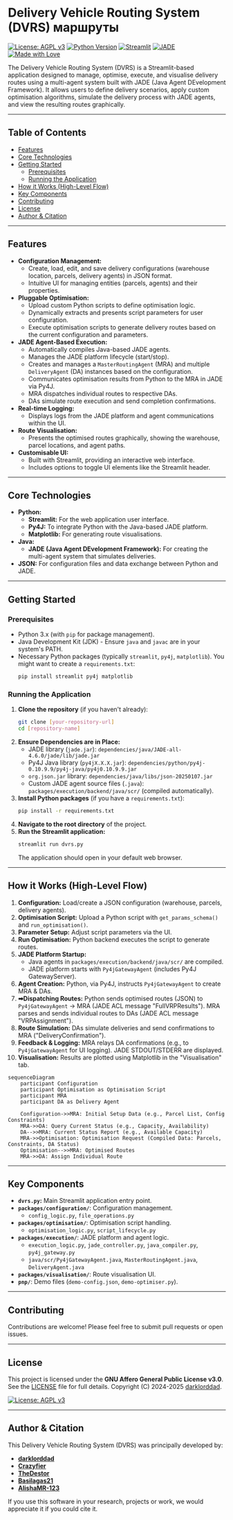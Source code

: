 # Delivery Vehicle Routing System (DVRS)  маршруты

[![License: AGPL v3](https://img.shields.io/badge/License-AGPL%20v3-blue.svg)](https://www.gnu.org/licenses/agpl-3.0)
[![Python Version](https://img.shields.io/badge/python-3.x-blue.svg)](https://www.python.org/downloads/)
[![Streamlit](https://img.shields.io/badge/Streamlit-deployed-brightgreen.svg)](https://streamlit.io)
[![JADE](https://img.shields.io/badge/Framework-JADE-orange.svg)](http://jade.tilab.com/)
[![Made with Love](https://img.shields.io/badge/made%20with-%E2%9D%A4%EF%B8%8F-red.svg)]()

The Delivery Vehicle Routing System (DVRS) is a Streamlit-based application designed to manage, optimise, execute, and visualise delivery routes using a multi-agent system built with JADE (Java Agent DEvelopment Framework). It allows users to define delivery scenarios, apply custom optimisation algorithms, simulate the delivery process with JADE agents, and view the resulting routes graphically.

---

## Table of Contents

* [Features](#-features)
* [Core Technologies](#️-core-technologies)
* [Getting Started](#-getting-started)
    * [Prerequisites](#prerequisites)
    * [Running the Application](#running-the-application)
* [How it Works (High-Level Flow)](#️-how-it-works-high-level-flow)
* [Key Components](#-key-components)
* [Contributing](#-contributing)
* [License](#-license)
* [Author & Citation](#-author--citation)

---

## Features

* **Configuration Management:**
    * Create, load, edit, and save delivery configurations (warehouse location, parcels, delivery agents) in JSON format.
    * Intuitive UI for managing entities (parcels, agents) and their properties.
* **Pluggable Optimisation:**
    * Upload custom Python scripts to define optimisation logic.
    * Dynamically extracts and presents script parameters for user configuration.
    * Execute optimisation scripts to generate delivery routes based on the current configuration and parameters.
* **JADE Agent-Based Execution:**
    * Automatically compiles Java-based JADE agents.
    * Manages the JADE platform lifecycle (start/stop).
    * Creates and manages a `MasterRoutingAgent` (MRA) and multiple `DeliveryAgent` (DA) instances based on the configuration.
    * Communicates optimisation results from Python to the MRA in JADE via Py4J.
    * MRA dispatches individual routes to respective DAs.
    * DAs simulate route execution and send completion confirmations.
* **Real-time Logging:**
    * Displays logs from the JADE platform and agent communications within the UI.
* **Route Visualisation:**
    * Presents the optimised routes graphically, showing the warehouse, parcel locations, and agent paths.
* **Customisable UI:**
    * Built with Streamlit, providing an interactive web interface.
    * Includes options to toggle UI elements like the Streamlit header.

---

## Core Technologies

* **Python:**
    * **Streamlit:** For the web application user interface.
    * **Py4J:** To integrate Python with the Java-based JADE platform.
    * **Matplotlib:** For generating route visualisations.
* **Java:**
    * **JADE (Java Agent DEvelopment Framework):** For creating the multi-agent system that simulates deliveries.
* **JSON:** For configuration files and data exchange between Python and JADE.

---

## Getting Started

### Prerequisites

* Python 3.x (with `pip` for package management).
* Java Development Kit (JDK) - Ensure `java` and `javac` are in your system's PATH.
* Necessary Python packages (typically `streamlit`, `py4j`, `matplotlib`). You might want to create a `requirements.txt`:
    ```bash
    pip install streamlit py4j matplotlib
    ```

### Running the Application

1.  **Clone the repository** (if you haven't already):
    ```bash
    git clone [your-repository-url]
    cd [repository-name]
    ```
2.  **Ensure Dependencies are in Place:**
    * JADE library (`jade.jar`): `dependencies/java/JADE-all-4.6.0/jade/lib/jade.jar`
    * Py4J Java library (`py4jX.X.X.jar`): `dependencies/python/py4j-0.10.9.9/py4j-java/py4j0.10.9.9.jar`
    * `org.json.jar` library: `dependencies/java/libs/json-20250107.jar`
    * Custom JADE agent source files (`.java`): `packages/execution/backend/java/scr/` (compiled automatically).
3.  **Install Python packages** (if you have a `requirements.txt`):
    ```bash
    pip install -r requirements.txt
    ```
4.  **Navigate to the root directory** of the project.
5.  **Run the Streamlit application:**
    ```bash
    streamlit run dvrs.py
    ```
    The application should open in your default web browser.

---

## How it Works (High-Level Flow)

1.  **Configuration:** Load/create a JSON configuration (warehouse, parcels, delivery agents).
2.  **Optimisation Script:** Upload a Python script with `get_params_schema()` and `run_optimisation()`.
3.  **Parameter Setup:** Adjust script parameters via the UI.
4.  **Run Optimisation:** Python backend executes the script to generate routes.
5.  **JADE Platform Startup:**
    * Java agents in `packages/execution/backend/java/scr/` are compiled.
    * JADE platform starts with `Py4jGatewayAgent` (includes Py4J GatewayServer).
6.  **Agent Creation:** Python, via Py4J, instructs `Py4jGatewayAgent` to create MRA & DAs.
7.  **➡Dispatching Routes:** Python sends optimised routes (JSON) to `Py4jGatewayAgent` → MRA (JADE ACL message "FullVRPResults"). MRA parses and sends individual routes to DAs (JADE ACL message "VRPAssignment").
8.  **Route Simulation:** DAs simulate deliveries and send confirmations to MRA ("DeliveryConfirmation").
9.  **Feedback & Logging:** MRA relays DA confirmations (e.g., to `Py4jGatewayAgent` for UI logging). JADE STDOUT/STDERR are displayed.
10. **Visualisation:** Results are plotted using Matplotlib in the "Visualisation" tab.

```mermaid
sequenceDiagram
    participant Configuration
    participant Optimisation as Optimisation Script
    participant MRA
    participant DA as Delivery Agent

    Configuration->>MRA: Initial Setup Data (e.g., Parcel List, Config Constraints)
    MRA->>DA: Query Current Status (e.g., Capacity, Availability)
    DA-->>MRA: Current Status Report (e.g., Available Capacity)
    MRA->>Optimisation: Optimisation Request (Compiled Data: Parcels, Constraints, DA Status)
    Optimisation-->>MRA: Optimised Routes
    MRA->>DA: Assign Individual Route
```

---

## Key Components

* **`dvrs.py`:** Main Streamlit application entry point.
* **`packages/configuration/`**: Configuration management.
    * `config_logic.py`, `file_operations.py`
* **`packages/optimisation/`**: Optimisation script handling.
    * `optimisation_logic.py`, `script_lifecycle.py`
* **`packages/execution/`**: JADE platform and agent logic.
    * `execution_logic.py`, `jade_controller.py`, `java_compiler.py`, `py4j_gateway.py`
    * `java/scr/Py4jGatewayAgent.java`, `MasterRoutingAgent.java`, `DeliveryAgent.java`
* **`packages/visualisation/`**: Route visualisation UI.
* **`pnp/`**: Demo files (`demo-config.json`, `demo-optimiser.py`).

---

## Contributing

Contributions are welcome! Please feel free to submit pull requests or open issues.

---

## License

This project is licensed under the **GNU Affero General Public License v3.0**.
See the [LICENSE](LICENSE) file for full details.
Copyright (C) 2024-2025 [darklorddad](https://github.com/darklorddad).

[![License: AGPL v3](https://img.shields.io/badge/License-AGPL%20v3-blue.svg)](https://www.gnu.org/licenses/agpl-3.0)

---

## Author & Citation

This Delivery Vehicle Routing System (DVRS) was principally developed by:

* **[darklorddad](https://github.com/darklorddad)**
* **[Crazyfier](https://github.com/Crazyfier)**
* **[TheDestor](https://github.com/TheDestor)**
* **[Basilagas21](https://github.com/Basilagas21)**
* **[AlishaMR-123](https://github.com/AlishaMR-123)**

If you use this software in your research, projects or work, we would appreciate it if you could cite it.
